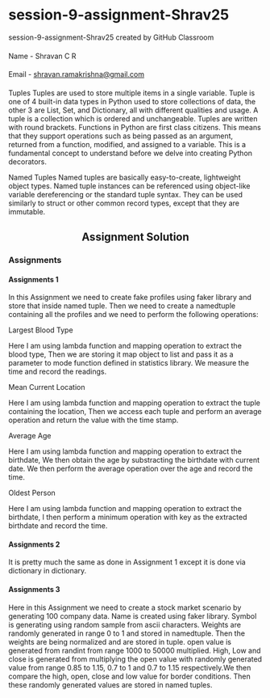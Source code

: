 # session-9-assignment-Shrav25
session-9-assignment-Shrav25 created by GitHub Classroom

####
Name - Shravan C R

####
Email - shravan.ramakrishna@gmail.com


####
Tuples
Tuples are used to store multiple items in a single variable.
Tuple is one of 4 built-in data types in Python used to store collections of data, the other 3 are List, Set, and Dictionary, all with different qualities and usage. A tuple is a collection which is ordered and unchangeable.
Tuples are written with round brackets.
Functions in Python are first class citizens. This means that they support operations such as being passed as an argument, returned from a function, modified, and assigned to a variable. This is a fundamental concept to understand before we delve into creating Python decorators.

Named Tuples
Named tuples are basically easy-to-create, lightweight object types. Named tuple instances can be referenced using object-like variable dereferencing or the standard tuple syntax. They can be used similarly to struct or other common record types, except that they are immutable.

<h2 align="center"> Assignment Solution </h2>

### Assignments

#### **Assignments 1**

In this Assignment we need to create fake profiles using faker library and store that inside named tuple. Then we need to create a namedtuple containing all the profiles and we need to perform the following operations:

Largest Blood Type

Here I am using lambda function and mapping operation to extract the blood type, Then we are storing it map object to list and pass it as a parameter to mode function defined in statistics library. We measure the time and record the readings.

Mean Current Location

Here I am using lambda function and mapping operation to extract the tuple containing the location, Then we access each tuple and perform an average operation and return the value with the time stamp.

Average Age

Here I am using lambda function and mapping operation to extract the birthdate, We then obtain the age by substracting the birthdate with current date. We then perform the average operation over the age and record the time.

Oldest Person

Here I am using lambda function and mapping operation to extract the birthdate, I then perform a minimum operation with key as the extracted birthdate and record the time.
#### **Assignments 2**

It is pretty much the same as done in Assignment 1 except it is done via dictionary in dictionary.

#### **Assignments 3**

Here in this Assignment we need to create a stock market scenario by generating 100 company data. Name is created using faker library. Symbol is generating using random sample from ascii characters. Weights are randomly generated in range 0 to 1 and stored in namedtuple. Then the weights are being normalized and are stored in tuple. open value is generated from randint from range 1000 to 50000 multiplied. High, Low and close is generated from multiplying the open value with randomly generated value from range 0.85 to 1.15, 0.7 to 1 and 0.7 to 1.15 respectively.We then compare the high, open, close and low value for border conditions. Then these randomly generated values are stored in named tuples.
